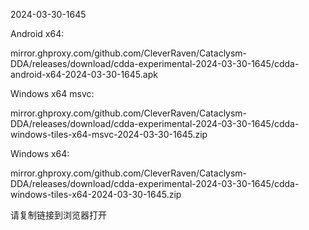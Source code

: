 2024-03-30-1645

Android x64:

mirror.ghproxy.com/github.com/CleverRaven/Cataclysm-DDA/releases/download/cdda-experimental-2024-03-30-1645/cdda-android-x64-2024-03-30-1645.apk

Windows x64 msvc:

mirror.ghproxy.com/github.com/CleverRaven/Cataclysm-DDA/releases/download/cdda-experimental-2024-03-30-1645/cdda-windows-tiles-x64-msvc-2024-03-30-1645.zip

Windows x64:

mirror.ghproxy.com/github.com/CleverRaven/Cataclysm-DDA/releases/download/cdda-experimental-2024-03-30-1645/cdda-windows-tiles-x64-2024-03-30-1645.zip

请复制链接到浏览器打开

